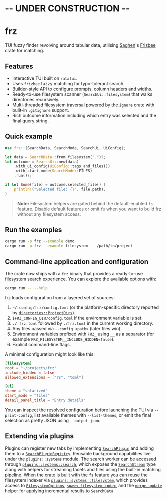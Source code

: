 # -- UNDER CONSTRUCTION --

# frz

TUI fuzzy finder revolving around tabular data, utilising [Saghen](https://github.com/Saghen)'s [Frizbee](https://github.com/Saghen/frizbee) crate for matching.

## Features
- Interactive TUI built on `ratatui`.
- Uses `frizbee` fuzzy matching for typo-tolerant search.
- Builder-style API to configure prompts, column headers and widths.
- Ready-to-use filesystem scanner (`SearchUi::filesystem`) that walks directories recursively.
- Multi-threaded filesystem traversal powered by the [`ignore`](https://docs.rs/ignore) crate with built-in `.gitignore` support.
- Rich outcome information including which entry was selected and the final query string.

## Quick example

```rust
use frz::{SearchData, SearchMode, SearchUi, UiConfig};

let data = SearchData::from_filesystem(".")?;
let outcome = SearchUi::new(data)
    .with_ui_config(UiConfig::tags_and_files())
    .with_start_mode(SearchMode::FILES)
    .run()?;

if let Some(file) = outcome.selected_file() {
    println!("Selected file: {}", file.path);
}
```

> **Note:** Filesystem helpers are gated behind the default-enabled `fs` feature. Disable default features or omit `fs` when you
> want to build frz without any filesystem access.

## Run the examples

```bash
cargo run -p frz --example demo
cargo run -p frz --example filesystem -- /path/to/project
```

## Command-line application and configuration

The crate now ships with a `frz` binary that provides a ready-to-use filesystem
search experience. You can explore the available options with:

```bash
cargo run -- --help
```

frz loads configuration from a layered set of sources:

1. `~/.config/frz/config.toml` (or the platform-specific directory reported by
   [`directories::ProjectDirs`](https://docs.rs/directories)).
2. `$FRZ_CONFIG_DIR/config.toml` if the environment variable is set.
3. `./.frz.toml` followed by `./frz.toml` in the current working directory.
4. Any files passed via `--config <path>` (later files win).
5. Environment variables prefixed with `FRZ_` using `__` as a separator
   (for example `FRZ_FILESYSTEM__INCLUDE_HIDDEN=false`).
6. Explicit command-line flags.

A minimal configuration might look like this:

```toml
[filesystem]
root = "~/projects/frz"
include_hidden = false
allowed_extensions = ["rs", "toml"]

[ui]
theme = "solarized"
start_mode = "files"
detail_panel_title = "Entry details"
```

You can inspect the resolved configuration before launching the TUI via
`--print-config`, list available themes with `--list-themes`, or emit the final
selection as pretty JSON using `--output json`.

## Extending via plugins

Plugins can register new tabs by implementing
[`SearchPlugin`](https://docs.rs/frz/latest/frz/trait.SearchPlugin.html) and
adding them to a [`SearchPluginRegistry`](https://docs.rs/frz/latest/frz/struct.SearchPluginRegistry.html).
Reusable background capabilities live under the `plugins::systems` module. The
search worker can be accessed through
[`plugins::systems::search`](https://docs.rs/frz/latest/frz/plugins/systems/search/),
which exposes the [`SearchStream`](https://docs.rs/frz/latest/frz/plugins/systems/search/struct.SearchStream.html)
type along with helpers for streaming facets and files using the built-in
matching pipeline. When the crate is built with the `fs` feature you can reuse
the filesystem indexer via
[`plugins::systems::filesystem`](https://docs.rs/frz/latest/frz/plugins/systems/filesystem/),
which provides access to [`FilesystemOptions`](https://docs.rs/frz/latest/frz/plugins/systems/filesystem/struct.FilesystemOptions.html),
[`spawn_filesystem_index`](https://docs.rs/frz/latest/frz/plugins/systems/filesystem/fn.spawn_filesystem_index.html),
and the [`merge_update`](https://docs.rs/frz/latest/frz/plugins/systems/filesystem/fn.merge_update.html)
helper for applying incremental results to `SearchData`.
